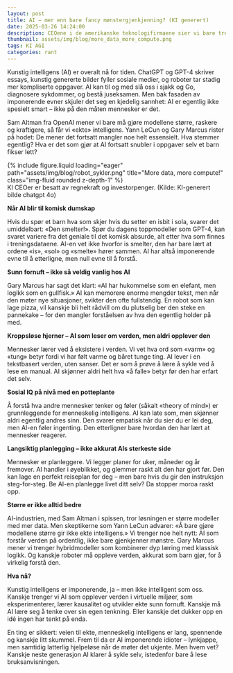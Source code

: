 ```yaml
---
layout: post
title: AI – mer enn bare fancy mønstergjenkjenning? (KI generert)
date: 2025-03-26 14:24:00
description: CEOene i de amerikanske teknologifirmaene sier vi bare trenger større datahaller for at KI skal kunne klare alt, det er nok neppe riktig, men hva skal egentlig til?
thumbnail: assets/img/blog/more_data_more_compute.png
tags: KI AGI
categories: rant
---
```


<div class="row">
  <div class="col-sm mt-3 mt-md-0">
<p>
Kunstig intelligens (AI) er overalt nå for tiden. ChatGPT og GPT-4 skriver essays, kunstig genererte bilder fyller sosiale medier, og roboter tar stadig mer kompliserte oppgaver. AI kan til og med slå oss i sjakk og Go, diagnosere sykdommer, og bestå juseksamen. Men bak fasaden av imponerende evner skjuler det seg en kjedelig sannhet: AI er egentlig ikke spesielt smart – ikke på den måten mennesker er det.
</p>
<p>
Sam Altman fra OpenAI mener vi bare må gjøre modellene større, raskere og kraftigere, så får vi «ekte» intelligens. Yann LeCun og Gary Marcus rister på hodet: De mener det fortsatt mangler noe helt essensielt. Hva stemmer egentlig? Hva er det som gjør at AI fortsatt snubler i oppgaver selv et barn fikser lett?
</p>
  </div>

  <div class="col-sm mt-3 mt-md-0">
      {% include figure.liquid loading="eager" path="assets/img/blog/robot_sykler.png" title="More data, more compute!" class="img-fluid rounded z-depth-1" %}
    <div class="caption">
    KI CEOer er besatt av regnekraft og investorpenger. (Kilde: KI-generert bilde chatgpt 4o)
    </div>
  </div>
</div>

**Når AI blir til komisk dumskap**

Hvis du spør et barn hva som skjer hvis du setter en isbit i sola, svarer det umiddelbart: «Den smelter\!». Spør du dagens toppmodeller som GPT-4, kan svaret variere fra det geniale til det komisk absurde, alt etter hva som finnes i treningsdataene. AI-en vet ikke hvorfor is smelter, den har bare lært at ordene «is», «sol» og «smelte» hører sammen. AI har altså imponerende evne til å etterligne, men null evne til å forstå.

**Sunn fornuft – ikke så veldig vanlig hos AI**

Gary Marcus har sagt det klart: «AI har hukommelse som en elefant, men logikk som en gullfisk.» AI kan memorere enorme mengder tekst, men når den møter nye situasjoner, svikter den ofte fullstendig. En robot som kan lage pizza, vil kanskje bli helt rådvill om du plutselig ber den steke en pannekake – for den mangler forståelsen av hva den egentlig holder på med.

**Kroppsløse hjerner – AI som leser om verden, men aldri opplever den**

Mennesker lærer ved å eksistere i verden. Vi vet hva ord som «varm» og «tung» betyr fordi vi har følt varme og båret tunge ting. AI lever i en tekstbasert verden, uten sanser. Det er som å prøve å lære å sykle ved å lese en manual. AI skjønner aldri helt hva «å falle» betyr før den har erfart det selv.

**Sosial IQ på nivå med en potteplante**

Å forstå hva andre mennesker tenker og føler (såkalt «theory of mind») er grunnleggende for menneskelig intelligens. AI kan late som, men skjønner aldri egentlig andres sinn. Den svarer empatisk når du sier du er lei deg, men AI-en føler ingenting. Den etterligner bare hvordan den har lært at mennesker reagerer.

**Langsiktig planlegging – ikke akkurat AIs sterkeste side**

Mennesker er planleggere. Vi legger planer for uker, måneder og år fremover. AI handler i øyeblikket, og glemmer raskt alt den har gjort før. Den kan lage en perfekt reiseplan for deg – men bare hvis du gir den instruksjon steg-for-steg. Be AI-en planlegge livet ditt selv? Da stopper moroa raskt opp.

**Større er ikke alltid bedre**

AI-industrien, med Sam Altman i spissen, tror løsningen er større modeller med mer data. Men skeptikerne som Yann LeCun advarer: «Å bare gjøre modellene større gir ikke ekte intelligens.» Vi trenger noe helt nytt: AI som forstår verden på ordentlig, ikke bare gjenkjenner mønstre. Gary Marcus mener vi trenger hybridmodeller som kombinerer dyp læring med klassisk logikk. Og kanskje roboter må oppleve verden, akkurat som barn gjør, for å virkelig forstå den.

**Hva nå?**

Kunstig intelligens er imponerende, ja – men ikke intelligent som oss. Kanskje trenger vi AI som opplever verden i virtuelle miljøer, som eksperimenterer, lærer kausalitet og utvikler ekte sunn fornuft. Kanskje må AI lære seg å tenke over sin egen tenkning. Eller kanskje det dukker opp en idé ingen har tenkt på enda.

En ting er sikkert: veien til ekte, menneskelig intelligens er lang, spennende og kanskje litt skummel. Frem til da er AI imponerende idioter – lynkjappe, men samtidig latterlig hjelpeløse når de møter det ukjente. Men hvem vet? Kanskje neste generasjon AI klarer å sykle selv, istedenfor bare å lese bruksanvisningen.